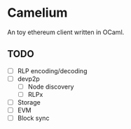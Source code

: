# Camelium

An toy ethereum client written in OCaml.

## TODO

- [ ] RLP encoding/decoding
- [ ] devp2p
  - [ ] Node discovery
  - [ ] RLPx
- [ ] Storage
- [ ] EVM
- [ ] Block sync
